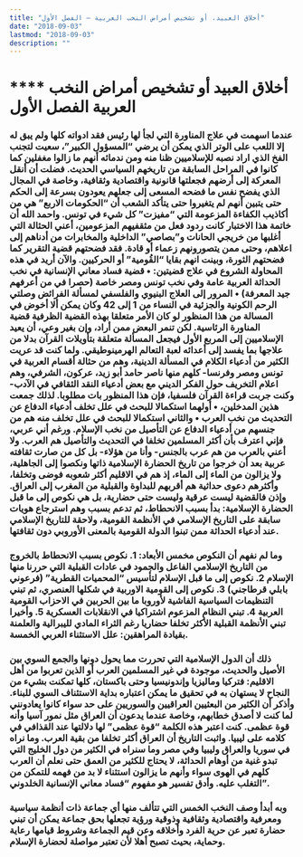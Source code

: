 ```yaml
---
title: "أخلاق العبيد، أو تشخيص أمراض النخب العربية – الفصل الأول"
date: "2018-09-03"
lastmod: "2018-09-03"
description: ""
---
```

# **** **أخلاق العبيد أو تشخيص أمراض النخب العربية الفصل الأول**

### عندما اسهمت في علاج المناورة التي لجأ لها رئيس فقد ادواته كلها ولم يبق له إلا اللعب على الوتر الذي يمكن أن يرضي “المسؤول الكبير”، سعيت لتجنب الفخ الذي اراد نصبه للإسلاميين ظنا منه ومن ندمائه أنهم ما زالوا مغفلين كما كانوا في المراحل السابقة من تاريخهم السياسي الحديث. فضلت أن أنقل المعركة إلى أرضهم فجعلتها قانونية واقتصادية وثقافية، وخاصة في المجال الذي يفضح نفس ما فضحه المسعى إلى جعلهم يعودون بسرعة إلى الحكم حتى يتبين أنهم لم يتغيروا حتى يتأكد الشعب أن “الحكومات الاربع” هي من أكاذيب الكفاءة المزعومة التي “مفيزت” كل شيء في تونس. واحمد الله أن خاتمة هذا الاختبار كانت ردود فعل من مثقفيهم المزعومين، أعني الحثالة التي أغلبها من خريجي الحانات و”بصاصي” الداخلية والمخابرات من أدناهم إلى اعلاهم، وحتى ممن يتصورونهم زعماء أو قادة. فقد فضحتهم قضية التقرير كما فضحتهم الثورة، وبينت انهم بقايا “القُومية” أو الحركيين. والآن أريد في هذه المحاولة الشروع في علاج قضيتين: • قضية فساد معاني الإنسانية في نخب الحداثة العربية عامة وفي نخب تونس ومصر خاصة (حصرا في من أعرفهم جيد المعرفة) • المرور إلى العلاج البنيوي والفلسفي لمسألة الفرائض وصلتي الرحم الكونية والجزئية في النساء من 1 إلى 42 وكان يمكن ألا أخوض في المسالة من هذا المنظور لو كان الأمر متعلقا بهذه القضية الظرفية قضية المناورة الرئاسية. لكن تنمر البعض ممن أراد، وإن بغير وعي، أن يعيد الإسلاميين إلى المربع الأول فيجعل المسألة متعلقة بتأويلات القرآن بدلا من علاجها بما يفسد إلى أعدائه لعبة التعالم الهرمينوطيقي. ولما كنت قد عريت الكثير من أدعياء الكلام في المسألة الدينية، وهم من حثالة أقسام العربية في تونس ومصر وفرنسا- كلهم منها ناصر حامد أبو زيد، عركون، الشرفي، وهم اعلام التخريف حول الفكر الديني مع بعض أدعياء النقد الثقافي في الآدب- وكنت جربت قراءة القرآن فلسفيا، فإن هذا المنظور بات مطلوبا. لذلك جمعت هذين المدخلين، • أولهما استكمالا للبحث في علل تخلف أدعياء الدفاع عن التحديث من نخب العرب • والثاني استكمالا للبحث في علل تخلف منه هم من جنسهم من أدعياء الدفاع عن التأصيل من نخب الإسلام. ورغم أني عربي، فإني اعترف بأن أكثر المسلمين تخلفا في التحديث والتأصيل هم العرب. ولا أعني بالعرب من هم عرب بالجنس- وأنا من هؤلاء- بل كل من صارت ثقافته عربية بعد أن خرجوا من تاريخ الحضارة الإسلامية ذاتها ونكصوا إلى الجاهلية، ولا يزالون من الماء إلى الماء، إذ هم في الاقليم أكثر شعوبه فوضى وتخلفا، وأكثرهم دعوى حداثية هم أقربهم للبداوة والقبلية من المغرب إلى العراق. وإذن فالقضية ليست عرقية وليست حتى حضارية، بل هي نكوص إلى ما قبل الحضارة الإسلامية: بدأ بسبب الانحطاط، ثم تدعم بسبب وهم استرجاع هويات سابقة على التاريخ الإسلامي في الأنظمة القومية، ولاحقة للتاريخ الإسلامي عند أدعياء الحداثة ممن تبنوا الدولة القومية بالمعنى الأوروبي دون ثقافتها.

### وما لم نفهم أن النكوص مخمس الأبعاد: 1. نكوص بسبب الانحطاط بالخروج من التاريخ الإسلامي الفاعل والجمود في عادات القبلية التي حررنا منها الإسلام 2. نكوص إلى ما قبل الإسلام لتأسيس “المحميات القطرية” (فرعوني بابلي قرطاجني) 3. نكوص إلى القومية الاوربية في شكلها العنصري، ثم تبني التنظيمات السياسية الفاشية لأوروبا ما بين الحربين في الاحزاب القومية العربية 4. تبني النظام المزعوم اشتراكيا في الانقلابات العسكرية 5. وأخيرا تبني الأنظمة القبلية الأكثر تخلفا حضاريا رغم الثراء المادي لليبرالية والعلمنة بقيادة المراهقين: علل الاستثناء العربي الخمسة.

### ذلك أن الدول الإسلامية التي تحررت مما يحول دونها والجمع السوي بين الأصيل والحديث، موجودة في غير المسلمين العرب أو الذين تعربوا من أهل الاقليم: فتركيا وماليزيا وإندونيسيا وحتى باكستان، كلها تمكنت بشيء من النجاح لا يستهان به في تحقيق ما يمكن اعتباره بداية الاستئناف السوي للبناء. وأذكر أن الكثير من البعثيين العراقيين والسوريين على حد سواء كانوا يعادونني لما كنت لا أصدق خطابهم، وخاصة عندما يدعون أن العراق مثل نمور آسيا وأنه قوة عظمى. كنت اعتبر هذه الكلمة “قوة عظمى” لها دلالتها عند القذافي في كلامه على ليبيا. واثبت التاريخ أن العراق أكثر تخلفا من بقية العرب. وما نراه في سوريا والعراق وليبيا وفي مصر وما سنراه في الكثير من دول الخليج التي تبدو غنية من أوهام الحداثة، لا يحتاج للكثير من العمق حتى نعلم أن العرب كلهم في الهوى سواء وأنهم ما يزالون استثناء لا بد من فهمه للتمكن من التغلب عليه. وأدق تفسير هو مفهوم “فساد معاني الإنسانية الخلدوني”.

### وبه أبدأ وصف النخب الخمس التي تتألف منها أي جماعة ذات أنظمة سياسية ومعرفية واقتصادية وثقافية وذوقية ورؤية تجعلها بحق جماعة يمكن أن تبني حضارة تعبر عن حرية الفرد وأخلاقه وعن قيم الجماعة وشروط قيامها رعاية وحماية، بحيث تصبح أهلا لأن تعتبر مواصلة لحضارة الإسلام.

###